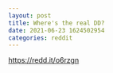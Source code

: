 ```yaml
--- 
layout: post 
title: Where's the real DD? 
date: 2021-06-23 1624502954 
categories: reddit 
--- 
```

https://redd.it/o6rzgn